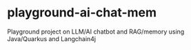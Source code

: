# playground-ai-chat-mem
Playground project on LLM/AI chatbot and RAG/memory using Java/Quarkus and Langchain4j
